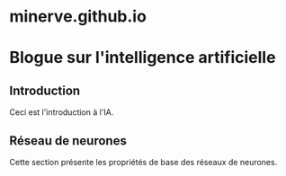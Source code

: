 # minerve.github.io
# Blogue sur l'intelligence artificielle

## Introduction
Ceci est l'introduction à l'IA.

## Réseau de neurones
Cette section présente les propriétés de base des réseaux de neurones.
